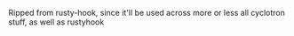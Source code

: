 Ripped from rusty-hook, since it'll be used across more or less all cyclotron stuff, as well as rustyhook
